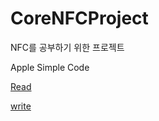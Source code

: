 # CoreNFCProject
NFC를 공부하기 위한 프로젝트


Apple Simple Code


[Read](https://developer.apple.com/documentation/corenfc/building_an_nfc_tag-reader_app)


[write](https://developer.apple.com/documentation/corenfc/creating_nfc_tags_from_your_iphone)


